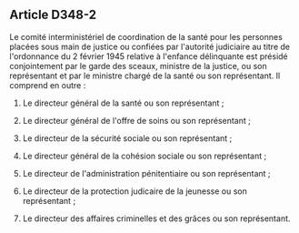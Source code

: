Article D348-2
----
Le comité interministériel de coordination de la santé pour les personnes
placées sous main de justice ou confiées par l'autorité judiciaire au titre de
l'ordonnance du 2 février 1945 relative à l'enfance délinquante est présidé
conjointement par le garde des sceaux, ministre de la justice, ou son
représentant et par le ministre chargé de la santé ou son représentant. Il
comprend en outre :

1. Le directeur général de la santé ou son représentant ;

2. Le directeur général de l'offre de soins ou son représentant ;

3. Le directeur de la sécurité sociale ou son représentant ;

4. Le directeur général de la cohésion sociale ou son représentant ;

5. Le directeur de l'administration pénitentiaire ou son représentant ;

6. Le directeur de la protection judicaire de la jeunesse ou son représentant ;

7. Le directeur des affaires criminelles et des grâces ou son représentant.
